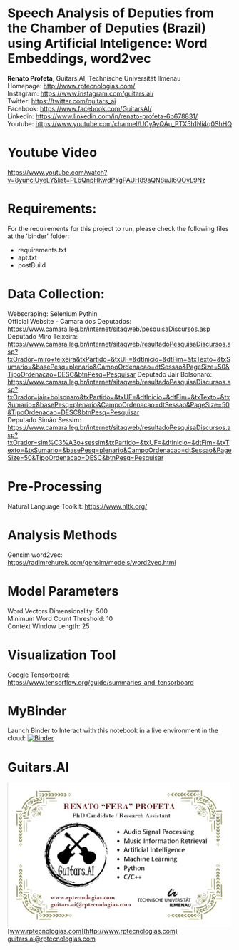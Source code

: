 # Speech Analysis of Deputies from the Chamber of Deputies (Brazil) using Artificial Inteligence: Word Embeddings, word2vec

**Renato Profeta**, Guitars.AI, Technische Universität Ilmenau <br>
Homepage: http://www.rptecnologias.com/ <br>
Instagram: https://www.instagram.com/guitars.ai/ <br>
Twitter: https://twitter.com/guitars_ai <br>
Facebook: https://www.facebook.com/GuitarsAI/ <br>
Linkedin: https://www.linkedin.com/in/renato-profeta-6b678831/ <br>
Youtube: https://www.youtube.com/channel/UCyAyQAu_PTX5h1Ni4q0ShHQ

# Youtube Video

https://www.youtube.com/watch?v=8yunclUyeLY&list=PL6QnpHKwdPYgPAUH89aQN8uJl6QOvL9Nz

# Requirements:
For the requirements for this project to run, please check the following files at the 'binder' folder:
  - requirements.txt
  - apt.txt
  - postBuild
  
# Data Collection:
Webscraping: Selenium Pythin <br>
Official Website - Camara dos Deputados: https://www.camara.leg.br/internet/sitaqweb/pesquisaDiscursos.asp <br>
Deputado Miro Teixeira: https://www.camara.leg.br/internet/sitaqweb/resultadoPesquisaDiscursos.asp?txOrador=miro+teixeira&txPartido=&txUF=&dtInicio=&dtFim=&txTexto=&txSumario=&basePesq=plenario&CampoOrdenacao=dtSessao&PageSize=50&TipoOrdenacao=DESC&btnPesq=Pesquisar
Deputado Jair Bolsonaro: https://www.camara.leg.br/internet/sitaqweb/resultadoPesquisaDiscursos.asp?txOrador=jair+bolsonaro&txPartido=&txUF=&dtInicio=&dtFim=&txTexto=&txSumario=&basePesq=plenario&CampoOrdenacao=dtSessao&PageSize=50&TipoOrdenacao=DESC&btnPesq=Pesquisar <br>
Deputado Simão Sessim: https://www.camara.leg.br/internet/sitaqweb/resultadoPesquisaDiscursos.asp?txOrador=sim%C3%A3o+sessim&txPartido=&txUF=&dtInicio=&dtFim=&txTexto=&txSumario=&basePesq=plenario&CampoOrdenacao=dtSessao&PageSize=50&TipoOrdenacao=DESC&btnPesq=Pesquisar <br>

# Pre-Processing
Natural Language Toolkit: https://www.nltk.org/ <br>

# Analysis Methods
Gensim word2vec: https://radimrehurek.com/gensim/models/word2vec.html <br> 

# Model Parameters
Word Vectors Dimensionality: 500 <br>
Minimum Word Count Threshold: 10 <br>
Context Window Length: 25 <br>

# Visualization Tool
Google Tensorboard: https://www.tensorflow.org/guide/summaries_and_tensorboard <br>

# MyBinder

Launch Binder to Interact with this notebook in a live environment in the cloud:
[![Binder](https://mybinder.org/badge.svg)](https://mybinder.org/v2/gh/GuitarsAI/BasicAutoTranscriptionRepo/master)

# Guitars.AI

<p align="left">
<img src="./img/businesscard.jpg" width="500px" alt="Business Card" align="left" >
</p>
<br>

[www.rptecnologias.com](http://www.rptecnologias.com)
<br>
guitars.ai@rptecnologias.com
